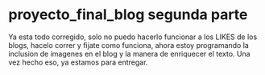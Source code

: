 # proyecto_final_blog segunda parte
Ya esta todo corregido, solo no puedo hacerlo funcionar a los LIKES de los blogs, hacelo correr y fijate como funciona, ahora estoy programando la inclusion de imagenes en el blog y la manera de enriquecer el texto.  Una vez hecho eso, ya estamos para entregar.  
